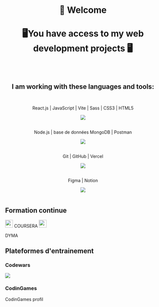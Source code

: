 <h1 align="center"> 👋 Welcome </h1>

<h1 align="center">🖥️You have access to my web development projects 🖥️ </h1>
</br>
</br>
<h2 align="center">I am working with these languages and tools:</h2>
<div align="center">
  <br href="https://skillicons.dev">
    <p> React.js | JavaScript | Vite | Sass | CSS3 | HTML5</p>
    <img src="https://skillicons.dev/icons?i=react,js,vite,sass,css,html" /> </br></br>
    <p> Node.js | base de données MongoDB | Postman</p>
    <img src="https://skillicons.dev/icons?i=npm,express,nodejs,mongodb,postman" /></br></br>
    <p> Git | GitHub | Vercel</p>
    <img src="https://skillicons.dev/icons?i=git,github,vercel" /></br></br>
    <p> Figma | Notion</p>
    <img src="https://skillicons.dev/icons?i=figma,notion" /></br></br>
  </a>
</div>  

<h2> Formation continue  </h2>
 <img src='https://www.liblogo.com/img-logo/co8666g6d3-coursera-logo-google-professional-certificate-training-programs-coursera.png](https://upload.wikimedia.org/wikipedia/commons/thumb/9/97/Coursera-Logo_600x600.svg/2048px-Coursera-Logo_600x600.svg.png' style='width: 25px;'> COURSERA </img>
 <img src='https://encrypted-tbn0.gstatic.com/images?q=tbn:ANd9GcRh5lW-NLorr5C9pSZpK5h-fNbnNb-vsZnVOA&s' style='width: 25px;'> <p> DYMA </p>


<h2> Plateformes d'entrainement </h2>
  <h3> Codewars </h3>
   <img src='https://www.codewars.com/users/BaptFr/badges/micro' />
  <h3> CodinGames </h3>
 <href src='https://www.codingame.com/profile/72cf6dfbf6bfebe1c8e5da60478d82596398275' > CodinGames profil </href>
  

